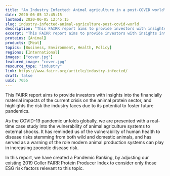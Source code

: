 ```yaml
---
title: "An Industry Infected: Animal agriculture in a post-COVID world"
date: 2020-06-05 12:45:15
lastmod: 2020-06-05 12:45:15
slug: industry-infected-animal-agriculture-post-covid-world
description: "This FAIRR report aims to provide investors with insights into the financially material impacts of the current crisis on the animal protein sector, and highlights the risk the industry faces due to its potential to foster future pandemics."
excerpt: "This FAIRR report aims to provide investors with insights into the financially material impacts of the current crisis on the animal protein sector, and highlights the risk the industry faces due to its potential to foster future pandemics."
proteins: [Animal]
products: [Meat]
topics: [Business, Environment, Health, Policy]
regions: [International]
images: ["cover.jpg"]
featured_image: "cover.jpg"
resource_type: "industry"
link: https://www.fairr.org/article/industry-infected/
draft: false
uuid: 7055
---
```

This FAIRR report aims to provide investors with insights into the
financially material impacts of the current crisis on the animal protein
sector, and highlights the risk the industry faces due to its potential
to foster future pandemics.

As the COVID-19 pandemic unfolds globally, we are presented with a
real-time case study into the vulnerability of animal agriculture
systems to external shocks. It has reminded us of the vulnerability of
human health to disease risks stemming from both wild and domestic
animals, and has served as a warning of the role modern animal
production systems can play in increasing zoonotic disease risk.

In this report, we have created a Pandemic Ranking, by adjusting our
existing 2019 Coller FAIRR Protein Producer Index to consider only those
ESG risk factors relevant to this topic.
